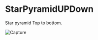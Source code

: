 # StarPyramidUPDown
Star pyramid Top to bottom.

![Capture](https://user-images.githubusercontent.com/53707628/129453068-8800fc39-4951-4661-a1c8-fbf3c32df77f.JPG)
